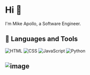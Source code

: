 # Hi 👋
I'm Mike Apollo, a Software Engineer.

## 🧰 Languages and Tools
![HTML](https://img.shields.io/badge/HTML-E34F26?logo=html5&logoColor=white)
![CSS](https://img.shields.io/badge/CSS-1572B6?logo=css3&logoColor=white)
![JavaScript](https://img.shields.io/badge/JavaScript-F7DF1E?logo=javascript&logoColor=black)
![Python](https://img.shields.io/badge/Python-3776AB?logo=python&logoColor=white)

## ![image](https://github.com/user-attachments/assets/cde9c39a-cccf-4dbc-ae4f-84b57ba47f73)


